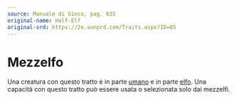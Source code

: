 ```yaml
---
source: Manuale di Gioco, pag. 635
original-name: Half-Elf
original-srd: https://2e.aonprd.com/Traits.aspx?ID=85
---
```


# Mezzelfo

Una creatura con questo tratto è in parte [umano](/stirpi/umano) e in parte
[elfo](/stirpi/elfo). Una capacità con questo tratto può essere usata o
selezionata solo dai mezzelfi.

